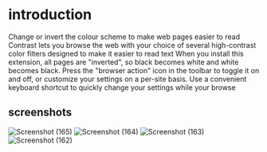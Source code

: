 # introduction

Change or invert the colour scheme to make web pages easier to read
Contrast lets you browse the web with your choice of several high-contrast color filters designed to make it easier to read text
When you install this extension, all pages are "inverted", so black becomes white and white becomes black. Press the "browser action" icon in the toolbar to toggle it on and off, or customize your settings on a per-site basis. Use a convenient keyboard shortcut to quickly change your settings while your browse

## screenshots

![Screenshot (165)](https://user-images.githubusercontent.com/77486870/155782420-f4e7f839-9c1f-4a6d-a8c3-e3f12eeed8c2.png)
![Screenshot (164)](https://user-images.githubusercontent.com/77486870/155782470-fbb1ba2e-7708-4507-9f69-ef5eb9097788.png)
![Screenshot (163)](https://user-images.githubusercontent.com/77486870/155782480-4603ed94-f9de-49c5-9208-9f1b7896f0dc.png)
![Screenshot (162)](https://user-images.githubusercontent.com/77486870/155782492-2a6b38b8-acb3-41f3-bfb7-a9a52464f9f4.png)

